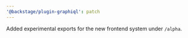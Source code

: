 ```yaml
---
'@backstage/plugin-graphiql': patch
---
```


Added experimental exports for the new frontend system under `/alpha`.
